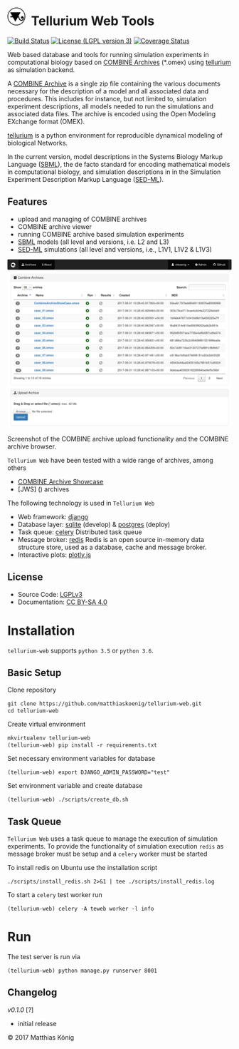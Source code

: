 <h1><img title="tellurium logo" src="./teweb/combine/static/combine/images/logos/te-web.png" height="40" />&nbsp;&nbsp;Tellurium Web Tools</h1>

[![Build Status](https://travis-ci.org/matthiaskoenig/tellurium-web.svg?branch=develop)](https://travis-ci.org/matthiaskoenig/tellurium-web)
[![License (LGPL version 3)](https://img.shields.io/badge/license-LGPLv3.0-blue.svg?style=flat-square)](http://opensource.org/licenses/LGPL-3.0)
[![Coverage Status](https://coveralls.io/repos/github/matthiaskoenig/tellurium-web/badge.svg?branch=master)](https://coveralls.io/github/matthiaskoenig/tellurium-web?branch=master)

Web based database and tools for running simulation experiments in computational biology 
based on [COMBINE Archives](http://co.mbine.org/documents/archive) (*.omex) 
using [tellurium](http://tellurium.analogmachine.org/) as simulation backend. 

A [COMBINE Archive](http://co.mbine.org/documents/archive) is a single zip file containing the various documents 
necessary for the description of a model and all associated data and procedures. 
This includes for instance, but not limited to, simulation experiment descriptions, 
all models needed to run the simulations and associated data files. 
The archive is encoded using the Open Modeling EXchange format (OMEX).

[tellurium](http://tellurium.analogmachine.org/) is a python environment for reproducible dynamical modeling 
of biological Networks. 

In the current version, model descriptions in the Systems Biology Markup Language ([SBML](http://sbml.org)), the 
de facto standard for encoding mathematical models in computational biology, and simulation descriptions in 
in the Simulation Experiment Description Markup Language ([SED-ML](http://sed-ml.org)). 


## Features
- upload and managing of COMBINE archives
- COMBINE archive viewer
- running COMBINE archive based simulation experiments
- [SBML](http://sbml.org) models (all level and versions, i.e. L2 and L3)
- [SED-ML](http://sed-ml.org) simulations (all level and versions, i.e., L1V1, L1V2 & L1V3)

<img title="Screenshot Tellurium Web Tools" src="./docs/images/screenshot-0.1.png" width="600" />

Screenshot of the COMBINE archive upload functionality and the COMBINE archive browser.

`Tellurium Web` have been tested with a wide range of archives, among others 
- [COMBINE Archive Showcase](https://github.com/SemsProject/CombineArchiveShowCase)
- [JWS] () archives

The following technology is used in `Tellurium Web`
* Web framework: [django](https://www.djangoproject.com/)
* Database layer: [sqlite](https://www.sqlite.org/) (develop) & [postgres](https://www.postgresql.org/) (deploy)
* Task queue: [celery](http://www.celeryproject.org/) Distributed task queue
* Message broker: [redis](https://redis.io/) Redis is an open source in-memory data structure store, used as a database, cache and message broker.
* Interactive plots: [plotly.js](https://github.com/plotly/plotly.js)

## License
* Source Code: [LGPLv3](http://opensource.org/licenses/LGPL-3.0)
* Documentation: [CC BY-SA 4.0](http://creativecommons.org/licenses/by-sa/4.0/)


# Installation
`tellurium-web` supports `python 3.5` or `python 3.6`.

## Basic Setup
Clone repository
```
git clone https://github.com/matthiaskoenig/tellurium-web.git
cd tellurium-web
```
Create virtual environment
```
mkvirtualenv tellurium-web
(tellurium-web) pip install -r requirements.txt
```
Set necessary environment variables for database
```
(tellurium-web) export DJANGO_ADMIN_PASSWORD="test"
```
Set environment variable and create database
```
(tellurium-web) ./scripts/create_db.sh
```

## Task Queue
`Tellurium Web` uses a task queue to manage the execution of simulation experiments. 
To provide the functionality of simulation execution `redis` as message broker must be setup 
and a `celery` worker must be started

To install redis on Ubuntu use the installation script
```
./scripts/install_redis.sh 2>&1 | tee ./scripts/install_redis.log
```

To start a `celery` test worker run 
```
(tellurium-web) celery -A teweb worker -l info
```

# Run
The test server is run via
```
(tellurium-web) python manage.py runserver 8001
```

## Changelog
*v0.1.0* [?]
- initial release


&copy; 2017 Matthias König
